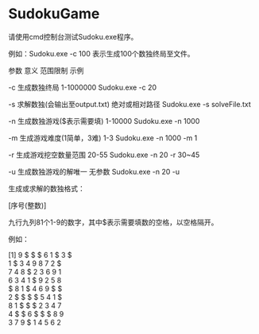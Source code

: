 # SudokuGame

请使用cmd控制台测试Sudoku.exe程序。

例如：Sudoku.exe -c 100 表示生成100个数独终局至文件。

参数         意义                                        范围限制                                     示例

-c        生成数独终局                             1-1000000                          Sudoku.exe -c 20

-s        求解数独(会输出至output.txt) 绝对或相对路径                  Sudoku.exe -s solveFile.txt 

-n        生成数独游戏($表示需要填)     1-10000                              Sudoku.exe -n 1000

-m       生成游戏难度(1简单，3难)       1-3                                      Sudoku.exe -n 1000 -m 1

-r         生成游戏挖空数量范围              20-55                                  Sudoku.exe -n 20 -r 30~45

-u        生成数独游戏的解唯一              无参数                                 Sudoku.exe -n 20 -u

生成或求解的数独格式：

[序号(整数)]

九行九列81个1-9的数字，其中$表示需要填数的空格，以空格隔开。

例如：

[1]
9 $ $ $ 6 1 $ 3 $ <br/>
1 $ 3 4 9 8 7 2 $ <br/>
7 4 8 $ 2 3 6 9 1 <br/>
6 3 4 1 $ 9 2 5 8 <br/>
$ 8 1 $ 4 6 9 $ $ <br/>
2 $ $ $ $ 5 4 1 $ <br/>
8 1 $ $ $ 2 3 4 7 <br/>
4 $ $ 6 $ $ $ 8 9 <br/>
3 7 9 $ 1 4 5 6 2

